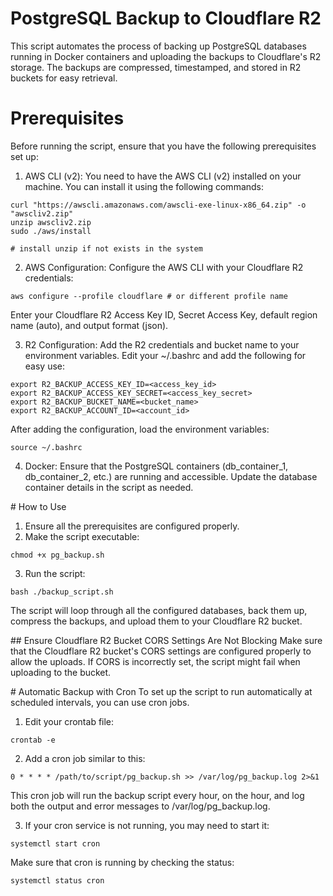 # PostgreSQL Backup to Cloudflare R2

This script automates the process of backing up PostgreSQL databases running in Docker containers and uploading the backups to Cloudflare's R2 storage. The backups are compressed, timestamped, and stored in R2 buckets for easy retrieval.

# Prerequisites

Before running the script, ensure that you have the following prerequisites set up:
1. AWS CLI (v2): You need to have the AWS CLI (v2) installed on your machine. You can install it using the following commands:
```
curl "https://awscli.amazonaws.com/awscli-exe-linux-x86_64.zip" -o "awscliv2.zip"
unzip awscliv2.zip
sudo ./aws/install

# install unzip if not exists in the system
```

2. AWS Configuration: Configure the AWS CLI with your Cloudflare R2 credentials:
```
aws configure --profile cloudflare # or different profile name
```
Enter your Cloudflare R2 Access Key ID, Secret Access Key, default region name (auto), and output format (json).

3. R2 Configuration: Add the R2 credentials and bucket name to your environment variables. Edit your ~/.bashrc and add the following for easy use:
```
export R2_BACKUP_ACCESS_KEY_ID=<access_key_id>
export R2_BACKUP_ACCESS_KEY_SECRET=<access_key_secret>
export R2_BACKUP_BUCKET_NAME=<bucket_name>
export R2_BACKUP_ACCOUNT_ID=<account_id>
```
After adding the configuration, load the environment variables:
```
source ~/.bashrc
```

4. Docker: Ensure that the PostgreSQL containers (db_container_1, db_container_2, etc.) are running and accessible. Update the database container details in the script as needed.

# How to Use

1. Ensure all the prerequisites are configured properly.
2. Make the script executable:
```
chmod +x pg_backup.sh
```

3. Run the script:
```
bash ./backup_script.sh
```

The script will loop through all the configured databases, back them up, compress the backups, and upload them to your Cloudflare R2 bucket.

## Ensure Cloudflare R2 Bucket CORS Settings Are Not Blocking
Make sure that the Cloudflare R2 bucket's CORS settings are configured properly to allow the uploads. If CORS is incorrectly set, the script might fail when uploading to the bucket.

# Automatic Backup with Cron
To set up the script to run automatically at scheduled intervals, you can use cron jobs.
1. Edit your crontab file:
```
crontab -e
```

2. Add a cron job similar to this:
```
0 * * * * /path/to/script/pg_backup.sh >> /var/log/pg_backup.log 2>&1
```
This cron job will run the backup script every hour, on the hour, and log both the output and error messages to /var/log/pg_backup.log.

3. If your cron service is not running, you may need to start it:
```
systemctl start cron
```

Make sure that cron is running by checking the status:
```
systemctl status cron
```
